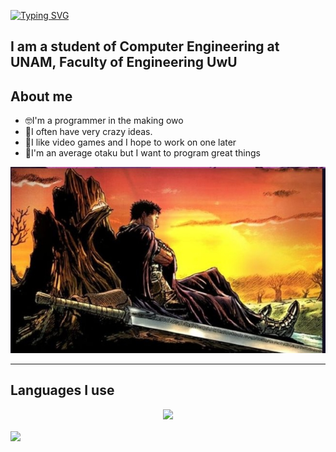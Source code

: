 [![Typing SVG](https://readme-typing-svg.demolab.com?font=Fira+Code&weight=500&size=30&pause=1000&color=F71A1E&center=true&vCenter=true&width=750&height=100&lines=%F0%9F%91%BEWelcome+of+my+world%F0%9F%91%BE;%F0%9F%98%84Superdart2017%F0%9F%98%84)](https://git.io/typing-svg)

I am a student of Computer Engineering at UNAM, Faculty of Engineering UwU
----------------------------------------------------------------------------
## About me

- 🤓I'm a programmer in the making owo
- 🤪I often have very crazy ideas.
- 👾I like video games and I hope to work on one later
- 🤖I'm an average otaku but I want to program great things

![Berserk](IMAGENES/Screenshot_2023-07-21-18-33-52-82_8b1cfbb769bd52fc36fa25a4fcc64305.jpg)
_______________________________________________________________________________
## Languages ​​I use
<p align="center">
  <a href="https://skillicons.dev">
    <img src="https://skillicons.dev/icons?i=git,py,java,c,ruby,vscode,github" />
  </a>
</p>

<p
  <a href="https://github.com/anuraghazra/github-readme-stats">  
    <img align="center" src="https://github-readme-stats.vercel.app/api?username=Superdart-2017&show_icons=true&theme=radical" />  
  </a>  
</p>

